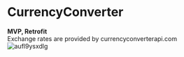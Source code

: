 # CurrencyConverter
<b>MVP, Retrofit</b><br/>
Exchange rates are provided by currencyconverterapi.com <br/>
![aufl9ysxdlg](https://user-images.githubusercontent.com/44121460/52163566-d2adec00-26f4-11e9-91fa-95d91f766be9.jpg)
